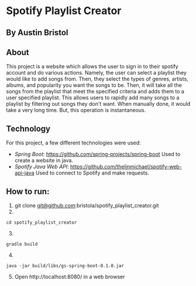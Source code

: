 # Spotify Playlist Creator
## By Austin Bristol

## About

This project is a website which allows the user to sign in to their spotify account and do various actions. Namely, the user can select a playlist they would like to add songs from. Then, they select the types of genres, artists, albums, and popularity you want the songs to be. Then, it will take all the songs from the playlist that meet the specified criteria and adds them to a user specified playlist. This allows users to rapidly add many songs to a playlist by filtering out songs they don't want. When manually done, it would take a very long time. But, this operation is instantaneous.

## Technology

For this project, a few different technologies were used:
- *Spring Boot*: https://github.com/spring-projects/spring-boot
Used to create a website in java.
- *Spotify Java Web API*: https://github.com/thelinmichael/spotify-web-api-java
Used to connect to Spotify and make requests.

## How to run:

1. git clone git@github.com:bristola/spotify_playlist_creator.git
2. 
```
cd spotify_playlist_creator
```
3. 
```
gradle build
```
4. 
```
java -jar build/libs/gs-spring-boot-0.1.0.jar
```
5. Open http://localhost:8080/ in a web browser
